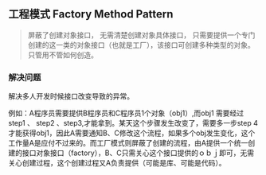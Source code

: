 ## 工程模式 Factory Method Pattern

> 屏蔽了创建对象接口， 无需清楚创建对象具体接口， 只需要提供一个专门创建的这一类的对象接口（也就是工厂），该接口可创建多种类型的对象。只管用不管如何创造。

### 解决问题

解决多人开发时候接口改变导致的异常。

例如：A程序员需要提供B程序员和C程序员1个对象（obj1）,而obj1 需要经过 step1 、 step2 、step3,才能拿到。某天这个步骤发生改变了，需要多一步step 4才能获得obj1，因此A需要通知B、C修改这个流程，如果多个obj发生变化，这个工作量A是应付不过来的。而工厂模式则屏蔽了创建的流程，由A提供一个统一创建的接口对象接口（factory），B、C只需关心这个接口提供的ｏｂｊ即可，无需关心创建过程，这个创建过程又A负责提供（可能是库、可能是代码）。